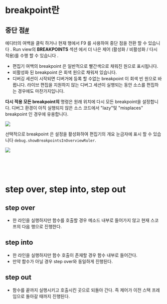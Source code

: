 # breakpoint란


## 중단 점[#](https://code.visualstudio.com/docs/editor/debugging#_breakpoints)

에디터의 여백을 클릭 하거나 현재 행에서 F9 를 사용하여 중단 점을 전환 할 수 있습니다 . Run view의 **BREAKPOINTS** 섹션 에서 더 나은  제어 (활성화 / 비활성화 / 다시 적용)를 수행 할 수 있습니다 .

- 편집기 여백의 breakpoint 은 일반적으로 빨간색으로 채워진 원으로 표시됩니다.
- 비활성화 된 breakpoint 은 회색 원으로 채워져 있습니다.
- 디버깅 세션이 시작되면 디버거에 등록 할 수없는 breakpoint 이 회색 빈 원으로 바뀝니다. 라이브 편집을 지원하지 않는 디버그 세션이 실행되는 동안 소스를 편집하는 경우에도 마찬가지입니다.

**다시 적용 모든 breakpoint의** 명령은 원래 위치에 다시 모든 breakpoint을 설정합니다. 디버그 환경이 아직 실행되지 않은 소스 코드에서 "lazy"및 "misplaces" breakpoint 인 경우에 유용합니다.

![](/Users/woowahan16/Projects/wtc/Day3/maeng2418-brightchul-0407chan-learn-node/breakpoints.png)





선택적으로 breakpoint 은 설정을 활성화하여 편집기의 개요 눈금자에 표시 할 수 있습니다 `debug.showBreakpointsInOverviewRuler`.

![](/Users/woowahan16/Projects/wtc/Day3/maeng2418-brightchul-0407chan-learn-node/breakpoints2.png)

​    

​    



# step over, step into, step out

## step over

- 한 라인을 실행하지만 함수를 호출할 경우 메소드 내부로 들어가지 않고 현재 스코프의 다음 행으로 진행한다.



## step into

- 한 라인을 실행하지만 함수 호출이 존재할 경우 함수 내부로 들어간다.
- 만약 함수가 아닐 경우 step over와 동일하게 진행된다.



## step out 

- 함수를 끝까지 실행시키고 호출시킨 곳으로 되돌아 간다. 즉 제어가 이전 스택 프레임으로 돌아갈 때까지 진행된다. 